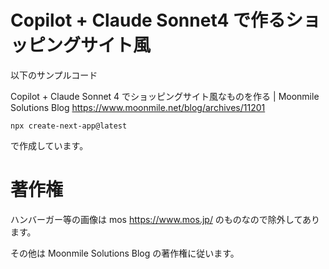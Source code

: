 # Copilot + Claude Sonnet4 で作るショッピングサイト風

以下のサンプルコード

Copilot + Claude Sonnet 4 でショッピングサイト風なものを作る | Moonmile Solutions Blog 
https://www.moonmile.net/blog/archives/11201

```
npx create-next-app@latest
```

で作成しています。

# 著作権

ハンバーガー等の画像は mos https://www.mos.jp/ のものなので除外してあります。

その他は Moonmile Solutions Blog の著作権に従います。

